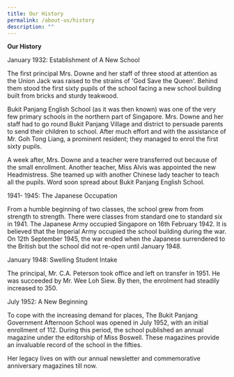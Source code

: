 ```yaml
---
title: Our History
permalink: /about-us/history
description: ""
---
```

**Our History**

January 1932: Establishment of A New School

The first principal Mrs. Downe and her staff of three stood at attention as the Union Jack was raised to the strains of 'God Save the Queen'. Behind them stood the first sixty pupils of the school facing a new school building built from bricks and sturdy teakwood.

Bukit Panjang English School (as it was then known) was one of the very few primary schools in the northern part of Singapore. Mrs. Downe and her staff had to go round Bukit Panjang Village and district to persuade parents to send their children to school. After much effort and with the assistance of Mr. Goh Tong Liang, a prominent resident; they managed to enrol the first sixty pupils.

A week after, Mrs. Downe and a teacher were transferred out because of the small enrollment. Another teacher, Miss Alvis was appointed the new Headmistress. She teamed up with another Chinese lady teacher to teach all the pupils. Word soon spread about Bukit Panjang English School.

 

1941- 1945: The Japanese Occupation

From a humble beginning of two classes, the school grew from from strength to strength. There were classes from standard one to standard six in 1941.
The Japanese Army occupied Singapore on 16th February 1942. It is believed that the Imperial Army occupied the school building during the war.
On 12th September 1945, the war ended when the Japanese surrendered to the British but the school did not re-open until January 1948.

 

January 1948: Swelling Student Intake

The principal, Mr. C.A. Peterson took office and left on transfer in 1951. He was succeeded by Mr. Wee Loh Siew. By then, the enrolment had steadily increased to 350.

 

July 1952: A New Beginning 

To cope with the increasing demand for places, The Bukit Panjang Government Afternoon School was opened in July 1952, with an initial enrollment of 112. During this period, the school published an annual magazine under the editorship of Miss Boswell. These magazines provide an invaluable record of the school in the fifties. 

Her legacy lives on with our annual newsletter and commemorative anniversary magazines till now.